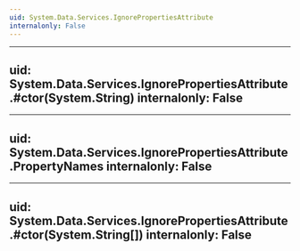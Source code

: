 ```yaml
---
uid: System.Data.Services.IgnorePropertiesAttribute
internalonly: False
---
```


---
uid: System.Data.Services.IgnorePropertiesAttribute.#ctor(System.String)
internalonly: False
---

---
uid: System.Data.Services.IgnorePropertiesAttribute.PropertyNames
internalonly: False
---

---
uid: System.Data.Services.IgnorePropertiesAttribute.#ctor(System.String[])
internalonly: False
---
